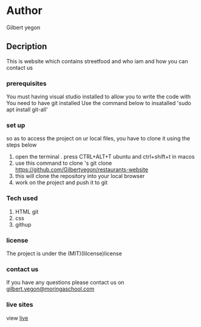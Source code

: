 # Author
Gilbert yegon
## Decription
This is website which contains streetfood and who iam and how you can contact us 
### prerequisites
You must having visual studio installed to allow you to write the code with
You need to have git installed
Use the command below to insatalled
'sudo apt install git-all'
### set up
so as to access the project on ur local files, you have to clone it using the steps below 
1. open the terminal . press CTRL+ALT+T ubuntu and ctrl+shift+t in macos
2. use this command to clone 's git clone https://github.com/Gilbertyegon/restaurants-website
3. this will clone the repository into your local browser
4. work on the project and push it to git
### Tech used
1. HTML git
2. css
3. githup
### license
The project is under the (MIT)(lilcense)license
### contact us
If you have any questions please contact us on gilbert.yegon@moringaschool.com
### live sites
view [live]( https://github.com/Gilbertyegon/restaurants-website)
